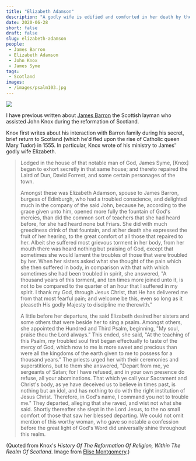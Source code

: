 ```yaml
---
title: "Elizabeth Adamson"
description: "A godly wife is edified and comforted in her death by the ministry of John Knox."
date: 2020-06-28
short: false
draft: false
slug: elizabeth-adamson
people:
 - James Barron
 - Elizabeth Adamson
 - John Knox
 - James Syme
tags:
 - Scotland
images:
 - /images/psalm103.jpg
---
```


![](/images/psalm103.jpg)

I have previous written about [James Barron](https://ulsterworldly.com/post/scottish-barrons/) the Scottish layman who assisted John Knox during the reformation of Scotland. 

Knox first writes about his interaction with Barron family during his secret, brief return to Scotland (which he'd fled upon the rise of Catholic queen Mary Tudor) in 1555. In particular, Knox wrote of his ministry to James' godly wife Elizabeth.

> Lodged in the house of that notable man of God, James Syme, [Knox] began to exhort secretly in that same house; and thereto repaired the Laird of Dun, David Forrest, and some certain personages of the town.
> 
> Amongst these was Elizabeth Adamson, spouse to James Barron, burgess of Edinburgh, who had a troubled conscience, and delighted much in the company of the said John, because he, according to the grace given unto him, opened more fully the fountain of God's mercies, than did the common sort of teachers that she had heard before, for she had heard none but Friars. She did with much greediness drink of that fountain, and at her death she expressed the fruit of her hearing, to the great comfort of all those that repaired to her. Albeit she suffered most grievous torment in her body, from her mouth there was heard nothing but praising of God, except that sometimes she would lament the troubles of those that were troubled by her. When her sisters asked what she thought of the pain which she then suffered in body, in comparison with that with which sometimes she had been troubled in spirit, she answered, "A thousand years of this torment, and ten times more joined unto it, is not to be compared to the quarter of an hour that I suffered in my spirit. I thank my God, through Jesus Christ, that He has delivered me from that most fearful pain; and welcome be this, even so long as it pleaseth His godly Majesty to discipline me therewith."
>
> A little before her departure, the said Elizabeth desired her sisters and some others that were beside her to sing a psalm. Amongst others, she appointed the Hundred and Third Psalm, beginning, "My soul, praise thou the Lord always." This ended, she said, "At the teaching of this Psalm, my troubled soul first began effectually to taste of the mercy of God, which now to me is more sweet and precious than were all the kingdoms of the earth given to me to possess for a thousand years." The priests urged her with their ceremonies and superstitions, but to them she answered, "Depart from me, ye sergeants of Satan; for I have refused, and in your own presence do refuse, all your abominations. That which ye call your Sacrament and Christ's body, as ye have deceived us to believe in times past, is nothing but an idol, and has nothing to do with the right institution of Jesus Christ. Therefore, in God's name, I command you not to trouble me." They departed, alleging that she raved, and wist not what she said. Shortly thereafter she slept in the Lord Jesus, to the no small comfort of those that saw her blessed departing. We could not omit mention of this worthy woman, who gave so notable a confession before the great light of God's Word did universally shine throughout this realm.

(Quoted from Knox's _History Of The Reformation Of Religion, Within The Realm Of Scotland_. Image from [Elise Montgomery](https://www.flickr.com/photos/magistra-montgomery/2733336840/).)